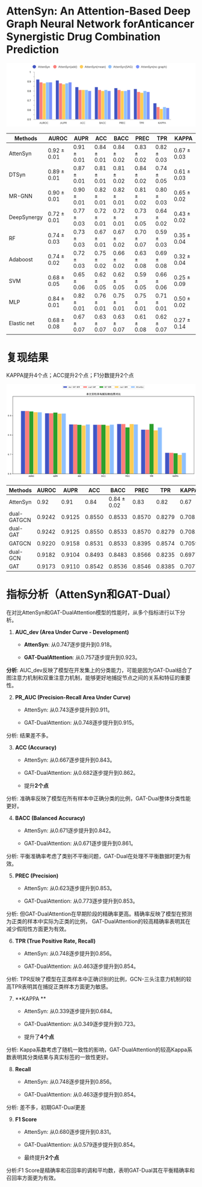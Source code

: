 # AttenSyn: An Attention-Based Deep Graph Neural Network forAnticancer Synergistic Drug Combination Prediction

![论文结果](Images\论文结果.png)

| Methods     | AUROC       | AUPR        | ACC         | BACC        | PREC        | TPR         | KAPPA       |
| ----------- | ----------- | ----------- | ----------- | ----------- | ----------- | ----------- | ----------- |
| AttenSyn    | 0.92 ± 0.01 | 0.91 ± 0.01 | 0.84 ± 0.01 | 0.84 ± 0.02 | 0.83 ± 0.02 | 0.82 ± 0.03 | 0.67 ± 0.03 |
| DTSyn       | 0.89 ± 0.01 | 0.87 ± 0.01 | 0.81 ± 0.01 | 0.81 ± 0.02 | 0.84 ± 0.02 | 0.74 ± 0.05 | 0.61 ± 0.03 |
| MR-GNN      | 0.90 ± 0.01 | 0.90 ± 0.01 | 0.82 ± 0.01 | 0.82 ± 0.01 | 0.81 ± 0.02 | 0.80 ± 0.03 | 0.65 ± 0.02 |
| DeepSynergy | 0.72 ± 0.01 | 0.77 ± 0.03 | 0.72 ± 0.01 | 0.72 ± 0.01 | 0.73 ± 0.05 | 0.64 ± 0.02 | 0.43 ± 0.02 |
| RF          | 0.74 ± 0.03 | 0.73 ± 0.03 | 0.67 ± 0.01 | 0.67 ± 0.02 | 0.70 ± 0.07 | 0.59 ± 0.03 | 0.35 ± 0.04 |
| Adaboost    | 0.74 ± 0.02 | 0.72 ± 0.03 | 0.75 ± 0.02 | 0.66 ± 0.02 | 0.63 ± 0.08 | 0.69 ± 0.08 | 0.32 ± 0.04 |
| SVM         | 0.68 ± 0.05 | 0.65 ± 0.06 | 0.62 ± 0.05 | 0.62 ± 0.05 | 0.59 ± 0.05 | 0.66 ± 0.06 | 0.25 ± 0.09 |
| MLP         | 0.84 ± 0.01 | 0.82 ± 0.01 | 0.76 ± 0.01 | 0.75 ± 0.01 | 0.75 ± 0.01 | 0.71 ± 0.01 | 0.50 ± 0.02 |
| Elastic net | 0.68 ± 0.08 | 0.67 ± 0.07 | 0.63 ± 0.07 | 0.63 ± 0.07 | 0.61 ± 0.08 | 0.62 ± 0.07 | 0.27 ± 0.14 |

# 复现结果

KAPPA提升4个点；ACC提升2个点；F1分数提升2个点

![resultFinal](Images\resultFinal.png)

| Methods     | AUROC  | AUPR   | ACC    | BACC        | PREC   | TPR    | KAPPA  |
| ----------- | ------ | ------ | ------ | ----------- | ------ | ------ | ------ |
| AttenSyn    | 0.92   | 0.91   | 0.84   | 0.84 ± 0.02 | 0.83   | 0.82   | 0.67   |
| dual-GATGCN | 0.9242 | 0.9125 | 0.8550 | 0.8533      | 0.8570 | 0.8279 | 0.7081 |
| dual-GAT    | 0.9242 | 0.9125 | 0.8550 | 0.8533      | 0.8570 | 0.8279 | 0.7081 |
| GATGCN      | 0.9220 | 0.9158 | 0.8531 | 0.8533      | 0.8395 | 0.8574 | 0.7059 |
| dual-GCN    | 0.9182 | 0.9104 | 0.8493 | 0.8483      | 0.8566 | 0.8235 | 0.6977 |
| GAT         | 0.9173 | 0.9110 | 0.8542 | 0.8536      | 0.8546 | 0.8385 | 0.7077 |

# 指标分析（AttenSyn和GAT-Dual）

在对比AttenSyn和GAT-DualAttention模型的性能时，从多个指标进行以下分析。

1. **AUC_dev (Area Under Curve - Development)**

   - **AttenSyn**: 从0.747逐步提升到0.918。

   - **GAT-DualAttention**: 从0.757逐步提升到0.923。


**分析**: AUC_dev反映了模型在开发集上的分类能力，可能是因为GAT-Dual结合了图注意力机制和双重注意力机制，能够更好地捕捉节点之间的关系和特征的重要性。



2. **PR_AUC (Precision-Recall Area Under Curve)**

   - AttenSyn: 从0.743逐步提升到0.911。

   - GAT-DualAttention: 从0.748逐步提升到0.915。


分析: 结果差不多。



3. **ACC (Accuracy)**

   - AttenSyn: 从0.667逐步提升到0.843。

   - GAT-DualAttention: 从0.682逐步提升到0.862。
   - 提升**2个点**


分析: 准确率反映了模型在所有样本中正确分类的比例，GAT-Dual整体分类性能更好。



4. **BACC (Balanced Accuracy)**

   - AttenSyn: 从0.671逐步提升到0.842。

   - GAT-DualAttention: 从0.671逐步提升到0.861。


分析: 平衡准确率考虑了类别不平衡问题，GAT-Dual在处理不平衡数据时更为有效。



5. **PREC (Precision)**

   - AttenSyn: 从0.623逐步提升到0.853。

   - GAT-DualAttention: 从0.773逐步提升到0.853。


分析: 但GAT-DualAttention在早期阶段的精确率更高。精确率反映了模型在预测为正类的样本中实际为正类的比例，
GAT-DualAttention的较高精确率表明其在减少假阳性方面更为有效。



6. **TPR (True Positive Rate, Recall)**

   - AttenSyn: 从0.748逐步提升到0.856。

   - GAT-DualAttention: 从0.463逐步提升到0.854。


分析: TPR反映了模型在正类样本中正确识别的比例，GCN-三头注意力机制的较高TPR表明其在捕捉正类样本方面更为敏感。



7. **KAPPA **

   - AttenSyn: 从0.339逐步提升到0.684。

   - GAT-DualAttention: 从0.349逐步提升到0.723。

   - 提升了**4个点**


分析: Kappa系数考虑了随机一致性的影响，GAT-DualAttention的较高Kappa系数表明其分类结果与真实标签的一致性更好。



8. **Recall**

   - AttenSyn: 从0.748逐步提升到0.856。

   - GAT-DualAttention: 从0.463逐步提升到0.854。


分析: 差不多，初期GAT-Dual更差



9. **F1 Score**

   - AttenSyn: 从0.680逐步提升到0.831。

   - GAT-DualAttention: 从0.579逐步提升到0.854。

   - 最终提升**2个点**


分析:F1 Score是精确率和召回率的调和平均数，表明GAT-Dual其在平衡精确率和召回率方面更为有效。
